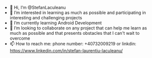 - 👋 Hi, I’m @StefanLaculeanu
- 👀 I’m interested in learning as much as possible and participating in interesting and challenging projects
- 🌱 I’m currently learning Android Development
- 💞️ I’m looking to collaborate on any project that can help me learn as much as possible and that presents obstacles that I can't wait to overcome
- 📫 How to reach me: phone number: +40732009219 or linkdin: https://www.linkedin.com/in/stefan-laurentiu-laculeanu/

<!---
SLaculeanu/SLaculeanu is a ✨ special ✨ repository because its `README.md` (this file) appears on your GitHub profile.
You can click the Preview link to take a look at your changes.
--->
